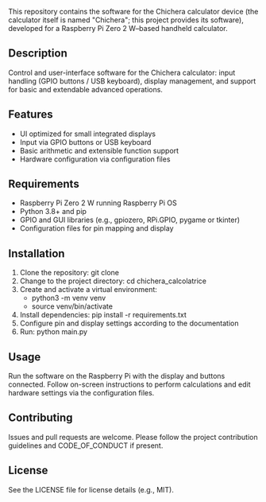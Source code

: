 This repository contains the software for the Chichera calculator device (the calculator itself is named "Chichera"; this project provides its software), developed for a Raspberry Pi Zero 2 W–based handheld calculator.

## Description
Control and user-interface software for the Chichera calculator: input handling (GPIO buttons / USB keyboard), display management, and support for basic and extendable advanced operations.

## Features
- UI optimized for small integrated displays
- Input via GPIO buttons or USB keyboard
- Basic arithmetic and extensible function support
- Hardware configuration via configuration files

## Requirements
- Raspberry Pi Zero 2 W running Raspberry Pi OS
- Python 3.8+ and pip
- GPIO and GUI libraries (e.g., gpiozero, RPi.GPIO, pygame or tkinter)
- Configuration files for pin mapping and display

## Installation
1. Clone the repository: git clone <repo-url>
2. Change to the project directory: cd chichera_calcolatrice
3. Create and activate a virtual environment:
    - python3 -m venv venv
    - source venv/bin/activate
4. Install dependencies: pip install -r requirements.txt
5. Configure pin and display settings according to the documentation
6. Run: python main.py

## Usage
Run the software on the Raspberry Pi with the display and buttons connected. Follow on-screen instructions to perform calculations and edit hardware settings via the configuration files.

## Contributing
Issues and pull requests are welcome. Please follow the project contribution guidelines and CODE_OF_CONDUCT if present.

## License
See the LICENSE file for license details (e.g., MIT).
